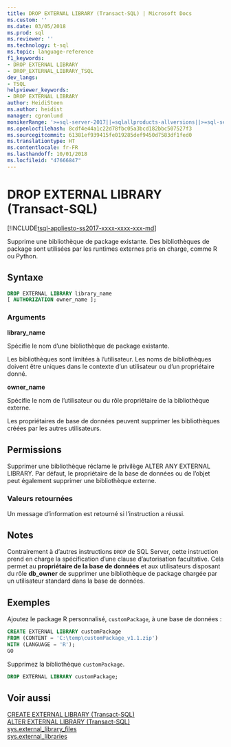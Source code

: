 ```yaml
---
title: DROP EXTERNAL LIBRARY (Transact-SQL) | Microsoft Docs
ms.custom: ''
ms.date: 03/05/2018
ms.prod: sql
ms.reviewer: ''
ms.technology: t-sql
ms.topic: language-reference
f1_keywords:
- DROP EXTERNAL LIBRARY
- DROP_EXTERNAL_LIBRARY_TSQL
dev_langs:
- TSQL
helpviewer_keywords:
- DROP EXTERNAL LIBRARY
author: HeidiSteen
ms.author: heidist
manager: cgronlund
monikerRange: '>=sql-server-2017||=sqlallproducts-allversions||>=sql-server-linux-2017||=azuresqldb-mi-current'
ms.openlocfilehash: 8cdf4e44a1c22d78fbc05a3bcd182bbc507527f3
ms.sourcegitcommit: 61381ef939415fe019285def9450d7583df1fed0
ms.translationtype: HT
ms.contentlocale: fr-FR
ms.lasthandoff: 10/01/2018
ms.locfileid: "47666847"
---
```

# <a name="drop-external-library-transact-sql"></a>DROP EXTERNAL LIBRARY (Transact-SQL)  
[!INCLUDE[tsql-appliesto-ss2017-xxxx-xxxx-xxx-md](../../includes/tsql-appliesto-ss2017-xxxx-xxxx-xxx-md.md)]

Supprime une bibliothèque de package existante. Des bibliothèques de package sont utilisées par les runtimes externes pris en charge, comme R ou Python.

## <a name="syntax"></a>Syntaxe

```sql
DROP EXTERNAL LIBRARY library_name
[ AUTHORIZATION owner_name ];
```

### <a name="arguments"></a>Arguments

**library_name**

Spécifie le nom d’une bibliothèque de package existante.

Les bibliothèques sont limitées à l’utilisateur. Les noms de bibliothèques doivent être uniques dans le contexte d’un utilisateur ou d’un propriétaire donné.

**owner_name**

Spécifie le nom de l’utilisateur ou du rôle propriétaire de la bibliothèque externe.

Les propriétaires de base de données peuvent supprimer les bibliothèques créées par les autres utilisateurs.

## <a name="permissions"></a>Permissions

Supprimer une bibliothèque réclame le privilège ALTER ANY EXTERNAL LIBRARY. Par défaut, le propriétaire de la base de données ou de l’objet peut également supprimer une bibliothèque externe.

### <a name="return-values"></a>Valeurs retournées

Un message d’information est retourné si l’instruction a réussi.

## <a name="remarks"></a>Notes 

Contrairement à d’autres instructions `DROP` de SQL Server, cette instruction prend en charge la spécification d’une clause d’autorisation facultative. Cela permet au **propriétaire de la base de données** et aux utilisateurs disposant du rôle **db_owner** de supprimer une bibliothèque de package chargée par un utilisateur standard dans la base de données.

## <a name="examples"></a>Exemples

Ajoutez le package R personnalisé, `customPackage`, à une base de données :

```sql
CREATE EXTERNAL LIBRARY customPackage 
FROM (CONTENT = 'C:\temp\customPackage_v1.1.zip')
WITH (LANGUAGE = 'R');
GO
```

Supprimez la bibliothèque `customPackage`.

```sql
DROP EXTERNAL LIBRARY customPackage;
```

## <a name="see-also"></a>Voir aussi

[CREATE EXTERNAL LIBRARY (Transact-SQL)](create-external-library-transact-sql.md)  
[ALTER EXTERNAL LIBRARY (Transact-SQL)](alter-external-library-transact-sql.md)  
[sys.external_library_files](../../relational-databases/system-catalog-views/sys-external-library-files-transact-sql.md)  
[sys.external_libraries](../../relational-databases/system-catalog-views/sys-external-libraries-transact-sql.md)  

